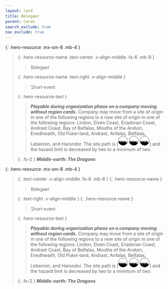 ```yaml
---
layout: card
title: Belegaer
parent: Cards
search_exclude: true
nav_exclude: true
---
```


<style>
card-name {
  font-weight: 300 !important;
  color: white !important;
  text-shadow: 1px 1px 1px #000 !important;
}
</style>

{: .hero-resource .mx-sm-8 .mb-4 }
> 
> {: .hero-resource-name .text-center .v-align-middle .fs-6 .mb-8 }
> > <card-name>Belegaer</card-name>
> 
> 
> {: .hero-resource-name .text-right .v-align-middle }
> > <card-name>Short-event</card-name>
> 
> 
> {: .hero-resource-text }
> > _**Playable during organization phase on a company moving without region cards.**_ Company may move from a site of origin in one of the following regions to a new site of origin in one of the following regions: Lindon, Elven Coast, Eriadoran Coast, Andrast Coast, Bay of Belfalas, Mouths of the Anduin, Enedhwaith, Old Pukel-land, Andrast, Anfalas, Belfalas, Lebennin, and Harondor. The site path is \[![](/assets/images/coastalsea.svg) ![](/assets/images/coastalsea.svg) ![](/assets/images/coastalsea.svg)] and the hazard limit is decreased by two to a minimum of two. 
> 
> {: .fs-2 }
> _**Middle-earth: The Dragons**_


{: .hero-resource .mx-sm-8 .mb-4 }
> 
> {: .text-center .v-align-middle .fs-6 .mb-8 }
> {: .hero-resource-name } 
> > <card-name>Belegaer</card-name>
> 
> 
> {: .text-right .v-align-middle }
> {: .hero-resource-name }
> > <card-name>Short-event</card-name>
> 
> 
> {: .hero-resource-text }
> > _**Playable during organization phase on a company moving without region cards.**_ Company may move from a site of origin in one of the following regions to a new site of origin in one of the following regions: Lindon, Elven Coast, Eriadoran Coast, Andrast Coast, Bay of Belfalas, Mouths of the Anduin, Enedhwaith, Old Pukel-land, Andrast, Anfalas, Belfalas, Lebennin, and Harondor. The site path is \[![](/assets/images/coastalsea.svg) ![](/assets/images/coastalsea.svg) ![](/assets/images/coastalsea.svg)] and the hazard limit is decreased by two to a minimum of two. 
> 
> {: .fs-2 }
> _**Middle-earth: The Dragons**_
